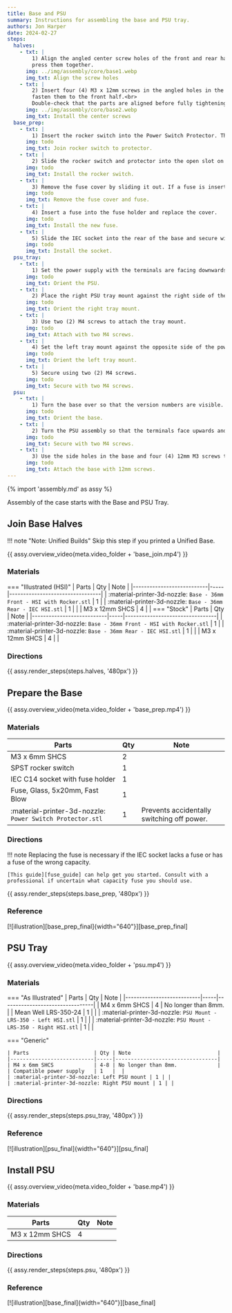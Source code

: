 ```yaml
---
title: Base and PSU
summary: Instructions for assembling the base and PSU tray.
authors: Jon Harper
date: 2024-02-27
steps:
  halves:
    - txt: |
        1) Align the angled center screw holes of the front and rear halves as illustrated, then 
        press them together.
      img: ../img/assembly/core/base1.webp
      img_txt: Align the screw holes
    - txt: |
        2) Insert four (4) M3 x 12mm screws in the angled holes in the top of the Rear half and
        fasten them to the front half.<br>
        Double-check that the parts are aligned before fully tightening the screws.
      img: ../img/assembly/core/base2.webp
      img_txt: Install the center screws
  base_prep:
    - txt: |
        1) Insert the rocker switch into the Power Switch Protector. The flaps on the side compress and snap the switch in place once inserted.
      img: todo
      img_txt: Join rocker switch to protector.
    - txt: |
        2) Slide the rocker switch and protector into the open slot on the front base. It should pop into place.
      img: todo
      img_txt: Install the rocker switch.
    - txt: |
        3) Remove the fuse cover by sliding it out. If a fuse is inserted in the fuse holder, remove it.
      img: todo
      img_txt: Remove the fuse cover and fuse.
    - txt: |
        4) Insert a fuse into the fuse holder and replace the cover.
      img: todo
      img_txt: Install the new fuse.
    - txt: |
        5) Slide the IEC socket into the rear of the base and secure with two (2) M3 x 6mm screws.
      img: todo
      img_txt: Install the socket.
  psu_tray:
    - txt: |
        1) Set the power supply with the terminals are facing downwards and away from you.
      img: todo
      img_txt: Orient the PSU.
    - txt: |
        2) Place the right PSU tray mount against the right side of the power supply. The printed 'R' should face upwards.
      img: todo
      img_txt: Orient the right tray mount.
    - txt: |
        3) Use two (2) M4 screws to attach the tray mount.
      img: todo
      img_txt: Attach with two M4 screws.
    - txt: |
        4) Set the left tray mount against the opposite side of the power supply. The 'L' should face upwards.
      img: todo
      img_txt: Orient the left tray mount.
    - txt: |
        5) Secure using two (2) M4 screws.
      img: todo
      img_txt: Secure with two M4 screws.
  psu:
    - txt: |
        1) Turn the base over so that the version numbers are visible.
      img: todo
      img_txt: Orient the base.
    - txt: |
        2) Turn the PSU assembly so that the terminals face upwards and slide the assembly into the base.
      img: todo
      img_txt: Secure with two M4 screws.
    - txt: |
        3) Use the side holes in the base and four (4) 12mm M3 screws to attach the base to the PSU tray.
      img: todo
      img_txt: Attach the base with 12mm screws.
---
```


{% import 'assembly.md' as assy %}

Assembly of the case starts with the Base and PSU Tray.

## Join Base Halves

!!! note "Note: Unified Builds"
    Skip this step if you printed a Unified Base.

{{ assy.overview_video(meta.video_folder + 'base_join.mp4') }}

### Materials

=== "Illustrated (HSI)"
    | Parts                     | Qty | Note                            |
    |---------------------------|-----|---------------------------------|
    | :material-printer-3d-nozzle: `Base - 36mm Front - HSI with Rocker.stl` | 1 |
    | :material-printer-3d-nozzle: `Base - 36mm Rear - IEC HSI.stl` | 1 |   |
    | M3 x 12mm SHCS            | 4   |         |
=== "Stock"
    | Parts                     | Qty | Note                            |
    |---------------------------|-----|---------------------------------|
    | :material-printer-3d-nozzle: `Base - 36mm Front - HSI with Rocker.stl` | 1 |
    | :material-printer-3d-nozzle: `Base - 36mm Rear - IEC HSI.stl` | 1 |   |
    | M3 x 12mm SHCS            | 4   |         |

### Directions

{{ assy.render_steps(steps.halves, '480px') }}

## Prepare the Base

{{ assy.overview_video(meta.video_folder + 'base_prep.mp4') }}

### Materials

| Parts                     | Qty | Note                            |
|---------------------------|-----|---------------------------------|
| M3 x 6mm SHCS             | 2   |                                 |
| SPST rocker switch        | 1   |                                 |
| IEC C14 socket with fuse holder | 1   |                           |
| Fuse, Glass, 5x20mm, Fast Blow | 1 | |                            |
| :material-printer-3d-nozzle: `Power Switch Protector.stl` | 1 | Prevents accidentally switching off power.  |

### Directions

!!! note
    Replacing the fuse is necessary if the IEC socket lacks a fuse or has a fuse of the wrong capacity.

    [This guide][fuse_guide] can help get you started. Consult with a professional if uncertain what capacity fuse you should use.

{{ assy.render_steps(steps.base_prep, '480px') }}

### Reference

[![illustration][base_prep_final]{width="640"}][base_prep_final]

## PSU Tray

{{ assy.overview_video(meta.video_folder + 'psu.mp4') }}

### Materials

=== "As Illustrated"
    | Parts                     | Qty | Note                            |
    |---------------------------|-----|---------------------------------|
    | M4 x 6mm SHCS             | 4   | No longer than 8mm.             |
    | Mean Well LRS-350-24      | 1   |                                 |
    | :material-printer-3d-nozzle: `PSU Mount - LRS-350 - Left HSI.stl`  | 1   | |
    | :material-printer-3d-nozzle: `PSU Mount - LRS-350 - Right HSI.stl`  | 1   | |

=== "Generic"

    | Parts                     | Qty | Note                            |
    |---------------------------|-----|---------------------------------|
    | M4 x 6mm SHCS             | 4-8 | No longer than 8mm.             |
    | Compatible power supply   | 1   |  |
    | :material-printer-3d-nozzle: Left PSU mount | 1 | |
    | :material-printer-3d-nozzle: Right PSU mount | 1 | |

### Directions

{{ assy.render_steps(steps.psu_tray, '480px') }}

### Reference

[![illustration][psu_final]{width="640"}][psu_final]

## Install PSU

{{ assy.overview_video(meta.video_folder + 'base.mp4') }}

### Materials

| Parts                     | Qty | Note                            |
|---------------------------|-----|---------------------------------|
| M3 x 12mm SHCS            | 4   |                                 |

### Directions

{{ assy.render_steps(steps.psu, '480px') }}

### Reference

[![illustration][base_final]{width="640"}][base_final]